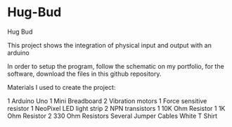 # Hug-Bud

Hug Bud

This project shows the integration of physical input and output with an arduino

In order to setup the program, follow the schematic on my portfolio, for the software, download the files in this github repository.

Materials I used to create the project:

1 Arduino Uno
1 Mini Breadboard
2 Vibration motors
1 Force sensitive resistor
1 NeoPixel LED light strip
2 NPN transistors
1 10K Ohm Resistor
1 1K Ohm Resistor
2 330 Ohm Resistors 
Several Jumper Cables
White T Shirt
